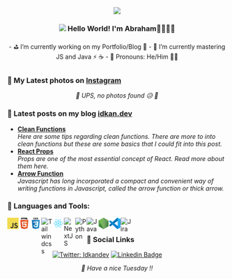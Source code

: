 <p align="center" width="300">
   <img align="center" width="200" src="https://user-images.githubusercontent.com/30185415/169720299-4a168dea-838f-4c55-bbd6-ae61868e7788.png" />
   <h3 align="center">
       <img src="https://github.com/TheDudeThatCode/TheDudeThatCode/blob/master/Assets/Hi.gif" width="20" />
        Hello World! I'm Abraham👨🏻‍💻👀
    </h3>
</p>

<p align="center">
- ⛳️ I’m currently working on my Portfolio/Blog 🚧
- 🌱 I’m currently mastering JS and Java ⚡️ ☕️
- 📗 Pronouns: He/Him 🤵🏻
</p>

##

### 📸 My Latest photos on [Instagram](https://instagram.com/idkan.dev)
<p align="center">
  <i>🚧 UPS, no photos found 😥 🚧</i>
</p>

### 📝 Latest posts on my blog [idkan.dev](https://idkan.dev)
<ul>
  <li><a href="https://idkan.dev/blog/clean-functions"><b>Clean Functions</b></a><br><i>Here are some tips regarding clean functions. There are more to into clean functions but these are some basics that I could fit into this post.</i></li>
	<li><a href="https://idkan.dev/blog/react-props"><b>React Props</b></a><br><i>Props are one of the most essential concept of React. Read more about them here.</i></li>
	<li><a href="https://idkan.dev/blog/arrow-functions"><b>Arrow Function</b></a><br><i>Javascript has long incorporated a compact and convenient way of writing functions in Javascript, called the arrow function or thick arrow.</i></li>
</ul>

### 🧰 Languages and Tools:

<img align="left" alt="JavaScript" width="26px" src="https://raw.githubusercontent.com/github/explore/80688e429a7d4ef2fca1e82350fe8e3517d3494d/topics/javascript/javascript.png" >
<img align="left" alt="HTML5" width="26px" src="https://raw.githubusercontent.com/github/explore/80688e429a7d4ef2fca1e82350fe8e3517d3494d/topics/html/html.png" />
<img align="left" alt="CSS" width="26px" src="https://raw.githubusercontent.com/github/explore/80688e429a7d4ef2fca1e82350fe8e3517d3494d/topics/css/css.png" />
<img align="left" alt="Tailwindcss" width="26px" src="https://user-images.githubusercontent.com/30185415/164992856-41596df6-d662-4b67-bb7e-2bd79db83e60.png" />
<img align="left" alt="React" width="26px" src="https://raw.githubusercontent.com/github/explore/80688e429a7d4ef2fca1e82350fe8e3517d3494d/topics/react/react.png" />
<img align="left" alt="NextJS" width="26px" src="https://user-images.githubusercontent.com/30185415/164992945-36b8ad24-7829-474e-b94d-31735e22bc36.png" />
<img align="left" alt="Python" width="26px" src="https://user-images.githubusercontent.com/30185415/167071368-03ae7ef1-b474-4f93-89c0-3bf0e2e11c5a.png" />
<img align="left" alt="Java" width="26px" src="https://user-images.githubusercontent.com/30185415/167071221-3ce0ad54-a03e-464a-8127-5d181bc38e2e.png" />
<img align="left" alt="Git" width="26px" src="https://raw.githubusercontent.com/github/explore/80688e429a7d4ef2fca1e82350fe8e3517d3494d/topics/nodejs/nodejs.png" />
<img align="left" alt="Visual Studio Code" width="26px" src="https://raw.githubusercontent.com/github/explore/80688e429a7d4ef2fca1e82350fe8e3517d3494d/topics/visual-studio-code/visual-studio-code.png" />
<img align="left" alt="Jira" width="26px" src="https://user-images.githubusercontent.com/30185415/167071605-118e9e2a-233a-4518-892a-092f95e96c27.png" />

<br />

### 📍 Social Links
[![Twitter: Idkandev](https://img.shields.io/twitter/follow/idkandev?style=social)](https://twitter.com/idkandev)
[![Linkedin Badge](https://img.shields.io/badge/-Abraham_Serena-blue?style=flat-square&logo=Linkedin&logoColor=white&link=https://www.linkedin.com/in/abraham-serena/)](https://www.linkedin.com/in/abraham-serena/)
<br />

<p align="center">
  <i>📅 Have a nice Tuesday !!</i>
</p>
